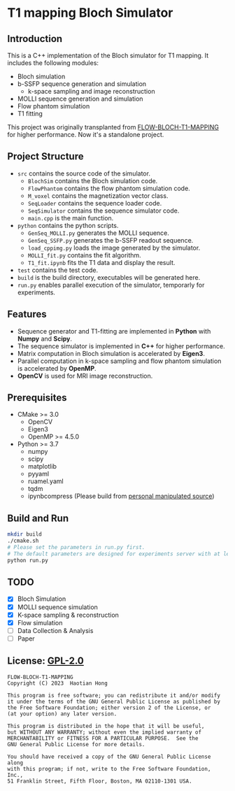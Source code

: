# T1 mapping Bloch Simulator

## Introduction

This is a C++ implementation of the Bloch simulator for T1 mapping. It includes the following modules: 

- Bloch simulation
- b-SSFP sequence generation and simulation
    - k-space sampling and image reconstruction
- MOLLI sequence generation and simulation
- Flow phantom simulation
- T1 fitting

This project was originally transplanted from [FLOW-BLOCH-T1-MAPPING](https://github.com/bughht/Flow-Bloch-T1-mapping) for higher performance. Now it's a standalone project.


## Project Structure

- `src` contains the source code of the simulator.
    - `BlochSim` contains the Bloch simulation code.
    - `FlowPhantom` contains the flow phantom simulation code.
    - `M_voxel` contains the magnetization vector class.
    - `SeqLoader` contains the sequence loader code.
    - `SeqSimulator` contains the sequence simulator code.
    - `main.cpp` is the main function.
- `python` contains the python scripts.
    - `GenSeq_MOLLI.py` generates the MOLLI sequence.
    - `GenSeq_SSFP.py` generates the b-SSFP readout sequence.
    - `load_cppimg.py` loads the image generated by the simulator.
    - `MOLLI_fit.py` contains the fit algorithm.
    - `T1_fit.ipynb` fits the T1 data and display the result.
- `test` contains the test code.
- `build` is the build directory, executables will be generated here.
- `run.py` enables parallel execution of the simulator, temporarly for experiments.

## Features

- Sequence generator and T1-fitting are implemented in **Python** with **Numpy** and **Scipy**. 
- The sequence simulator is implemented in **C++** for higher performance.
- Matrix computation in Bloch simulation is accelerated by **Eigen3**.
- Parallel computation in k-space sampling and flow phantom simulation is accelerated by **OpenMP**.
- **OpenCV** is used for MRI image reconstruction. 

## Prerequisites

- CMake >= 3.0
    - OpenCV
    - Eigen3
    - OpenMP >= 4.5.0
- Python >= 3.7
    - numpy
    - scipy
    - matplotlib
    - pyyaml
    - ruamel.yaml
    - tqdm
    - ipynbcompress (Please build from [personal manipulated source](https://github.com/bughht/ipynbcompress-plus))


## Build and Run

```bash
mkdir build
./cmake.sh
# Please set the parameters in run.py first.
# The default parameters are designed for experiments server with at least 32 processors and 64GB memory.
python run.py
```

## TODO

- [x] Bloch Simulation
- [x] MOLLI sequence simulation
- [x] K-space sampling & reconstruction
- [x] Flow simulation
- [ ] Data Collection & Analysis
- [ ] Paper

## License: [GPL-2.0](LICENSE)

    FLOW-BLOCH-T1-MAPPING
    Copyright (C) 2023  Haotian Hong

    This program is free software; you can redistribute it and/or modify
    it under the terms of the GNU General Public License as published by
    the Free Software Foundation; either version 2 of the License, or
    (at your option) any later version.

    This program is distributed in the hope that it will be useful,
    but WITHOUT ANY WARRANTY; without even the implied warranty of
    MERCHANTABILITY or FITNESS FOR A PARTICULAR PURPOSE.  See the
    GNU General Public License for more details.

    You should have received a copy of the GNU General Public License along
    with this program; if not, write to the Free Software Foundation, Inc.,
    51 Franklin Street, Fifth Floor, Boston, MA 02110-1301 USA.
